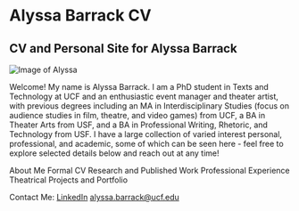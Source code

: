 # Alyssa Barrack CV
## CV and Personal Site for Alyssa Barrack
![Image of Alyssa](https://github.com/user-attachments/assets/2239e1df-ff85-4e2c-ad10-118f58fcfd6f)

Welcome! My name is Alyssa Barrack. I am a PhD student in Texts and Technology at UCF and an enthusiastic event manager and theater artist, with previous degrees including an MA in Interdisciplinary Studies (focus on audience studies in film, theatre, and video games) from UCF, a BA in Theater Arts from USF, and a BA in Professional Writing, Rhetoric, and Technology from USF.  I have a large collection of varied interest personal, professional, and academic, some of which can be seen here - feel free to explore selected details below and reach out at any time!

About Me
Formal CV
Research and Published Work
Professional Experience
Theatrical Projects and Portfolio


Contact Me:
[LinkedIn](https://www.linkedin.com/in/abarrack/)
alyssa.barrack@ucf.edu
